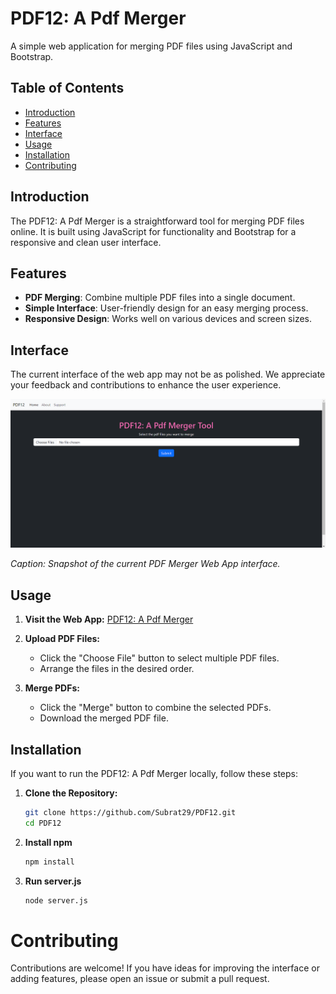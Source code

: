 # PDF12: A Pdf Merger

A simple web application for merging PDF files using JavaScript and Bootstrap.

## Table of Contents

- [Introduction](#introduction)
- [Features](#features)
- [Interface](#interface)
- [Usage](#usage)
- [Installation](#installation)
- [Contributing](#contributing)

## Introduction

The PDF12: A Pdf Merger is a straightforward tool for merging PDF files online. It is built using JavaScript for functionality and Bootstrap for a responsive and clean user interface.

## Features

- **PDF Merging**: Combine multiple PDF files into a single document.
- **Simple Interface**: User-friendly design for an easy merging process.
- **Responsive Design**: Works well on various devices and screen sizes.

## Interface

The current interface of the web app may not be as polished. We appreciate your feedback and contributions to enhance the user experience.

![PDF Merger Interface](./pdf12.png)

_Caption: Snapshot of the current PDF Merger Web App interface._

## Usage

1. **Visit the Web App:**
   [PDF12: A Pdf Merger](https://pdf12.com)

2. **Upload PDF Files:**

   - Click the "Choose File" button to select multiple PDF files.
   - Arrange the files in the desired order.

3. **Merge PDFs:**
   - Click the "Merge" button to combine the selected PDFs.
   - Download the merged PDF file.

## Installation

If you want to run the PDF12: A Pdf Merger locally, follow these steps:

1. **Clone the Repository:**

   ```bash
   git clone https://github.com/Subrat29/PDF12.git
   cd PDF12
   ```

2. **Install npm**

   ```bash
   npm install
   ```

3. **Run server.js**
   ```bash
   node server.js
   ```

# Contributing
Contributions are welcome! If you have ideas for improving the interface or adding features, please open an issue or submit a pull request.
